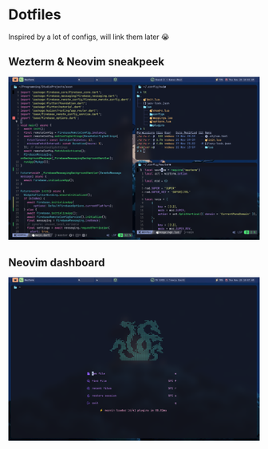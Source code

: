 # Dotfiles
Inspired by a lot of configs, will link them later 😭
## Wezterm & Neovim sneakpeek
![](https://github.com/sili-gato/dotfiles/blob/main/images/wez-nvim.png)
## Neovim dashboard
![](https://github.com/sili-gato/dotfiles/blob/main/images/dashboard.png)
